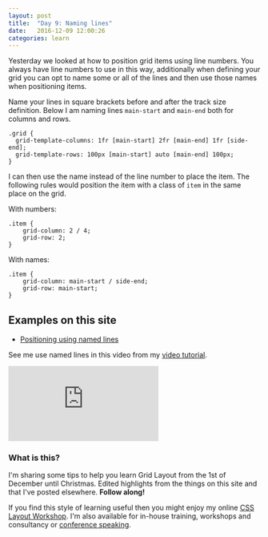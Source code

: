 ```yaml
---
layout: post
title:  "Day 9: Naming lines"
date:   2016-12-09 12:00:26
categories: learn
---
```


Yesterday we looked at how to position grid items using line numbers. You always have line numbers to use in this way, additionally when defining your grid you can opt to name some or all of the lines and then use those names when positioning items.

Name your lines in square brackets before and after the track size definition. Below I am naming lines `main-start` and `main-end` both for columns and rows.

~~~
.grid {
  grid-template-columns: 1fr [main-start] 2fr [main-end] 1fr [side-end];
  grid-template-rows: 100px [main-start] auto [main-end] 100px;
}
~~~

I can then use the name instead of the line number to place the item. The following rules would position the item with a class of `item` in the same place on the grid.

With numbers:

~~~
.item {
    grid-column: 2 / 4;
    grid-row: 2;
}
~~~


With names:

~~~
.item {
    grid-column: main-start / side-end;
    grid-row: main-start;
}
~~~

## Examples on this site

- [Positioning using named lines](/examples/example7/)

See me use named lines in this video from my [video tutorial](/video).

<div class="embed-container">
<iframe src="https://www.youtube.com/embed/-r2sNQxBG4A?rel=0&amp;showinfo=0" frameborder="0" allowfullscreen></iframe>
</div>



### What is this?

I'm sharing some tips to help you learn Grid Layout from the 1st of December until Christmas. Edited highlights from the things on this site and that I've posted elsewhere. **Follow along!**

If you find this style of learning useful then you might enjoy my online [CSS Layout Workshop](https://thecssworkshop.com/). I'm also available for in-house training, workshops and consultancy or [conference speaking](https://rachelandrew.co.uk/speaking).